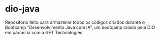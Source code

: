 # dio-java
Repositório feito para armazenar todos os códigos criados durante o Bootcamp "Desenvolvimento Java com IA", um bootcamp criado pela DIO em parceiria com a GFT Technologies
